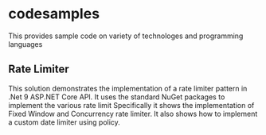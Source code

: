 # codesamples
This provides sample  code on variety of technologes and programming languages


## Rate Limiter
This solution demonstrates the implementation of a rate limiter pattern in .Net 9 ASP.NET Core API. It uses the standard NuGet packages to implement the various rate limit
Specifically it shows the implementation of Fixed Window and Concurrency rate limiter. It also shows how to implement a custom date limiter using policy.
